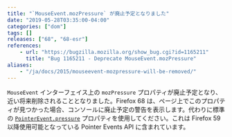 ```yaml
---
title: "`MouseEvent.mozPressure` が廃止予定となりました"
date: "2019-05-28T03:35:00-04:00"
categories: ["dom"]
tags: []
releases: ["68", "68-esr"]
references:
    - url: "https://bugzilla.mozilla.org/show_bug.cgi?id=1165211"
      title: "Bug 1165211 - Deprecate MouseEvent.mozPressure"
aliases:
    - "/ja/docs/2015/mouseevent-mozpressure-will-be-removed/"
---
```

`MouseEvent` インターフェイス上の `mozPressure` プロパティが廃止予定となり、近い将来削除されることとなりました。Firefox 68 は、ページ上でこのプロパティが見つかった場合、コンソールに廃止予定の警告を表示します。代わりに標準の [`PointerEvent.pressure`](https://developer.mozilla.org/docs/Web/API/PointerEvent/pressure) プロパティを使用してください。これは Firefox 59 以降使用可能となっている Pointer Events API に含まれています。
